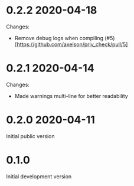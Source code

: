 # 0.2.2 2020-04-18

Changes:
* Remove debug logs when compiling (#5)[https://github.com/axelson/priv_check/pull/5]

# 0.2.1 2020-04-14

Changes:
* Made warnings multi-line for better readability

# 0.2.0 2020-04-11

Initial public version

# 0.1.0

Initial development version
